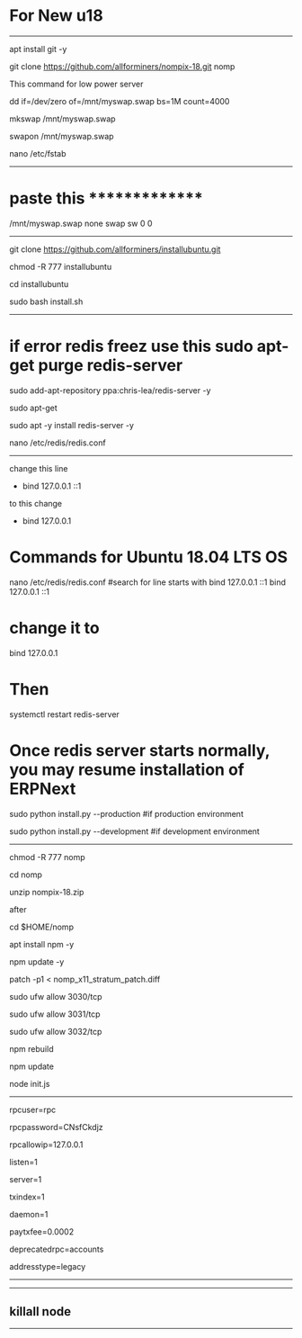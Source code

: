 # For New  u18
______________________________________________________


apt install git -y

git clone https://github.com/allforminers/nompix-18.git nomp



This command for low power server

dd if=/dev/zero of=/mnt/myswap.swap bs=1M count=4000

mkswap /mnt/myswap.swap

swapon /mnt/myswap.swap

nano /etc/fstab

______________________________________________________


# paste this *************

/mnt/myswap.swap none swap sw 0 0

______________________________________________________

git clone https://github.com/allforminers/installubuntu.git

chmod -R 777 installubuntu

cd installubuntu

sudo bash install.sh

______________________________________________________

# if error redis freez use this sudo apt-get purge redis-server

sudo add-apt-repository ppa:chris-lea/redis-server -y

sudo apt-get 

sudo apt -y install redis-server -y

nano /etc/redis/redis.conf

______________________________________________________

change this line 

- bind 127.0.0.1 ::1

to this change

+ bind 127.0.0.1

# Commands for Ubuntu 18.04 LTS OS
nano /etc/redis/redis.conf
#search for line starts with bind 127.0.0.1 ::1
bind 127.0.0.1 ::1
# change it to
bind 127.0.0.1 
# Then
systemctl restart redis-server
# Once redis server starts normally, you may resume installation of ERPNext
sudo python install.py --production #if production environment

sudo python install.py --development #if development environment

____________________________________________________

chmod -R 777 nomp

cd nomp

unzip nompix-18.zip

after

cd $HOME/nomp

apt install npm -y

npm update -y

patch -p1 < nomp_x11_stratum_patch.diff

sudo ufw allow 3030/tcp

sudo ufw allow 3031/tcp

sudo ufw allow 3032/tcp

npm rebuild

npm update

node init.js



______________________________________________________


rpcuser=rpc

rpcpassword=CNsfCkdjz

rpcallowip=127.0.0.1

listen=1

server=1

txindex=1

daemon=1

paytxfee=0.0002

deprecatedrpc=accounts

addresstype=legacy

______________________________________________________


-------------------
killall node
-------------------

______________________________________________________








